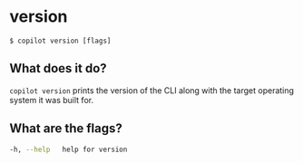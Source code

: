 # version
```
$ copilot version [flags]
```

## What does it do?
`copilot version` prints the version of the CLI along with the target operating system it was built for.

## What are the flags?
```bash
-h, --help   help for version
```